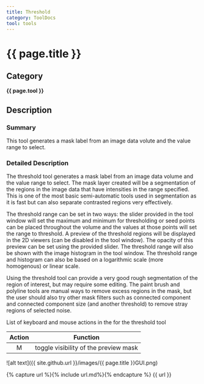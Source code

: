 ```yaml
---
title: Threshold
category: ToolDocs 
tool: tools
---
```


# {{ page.title }} 

## Category

**{{ page.tool }}**

## Description

### Summary

This tool generates a mask label from an image data volute and the value range to select. 

### Detailed Description

The threshold tool generates a mask label from an image data volume and the value range to select. The mask layer created will be a segmentation of the regions in the image data that have intensities in the range specified. This is one of the most basic semi-automatic tools used in segmentation as it is fast but can also separate contrasted regions very effectively.

The threshold range can be set in two ways: the slider provided in the tool window will set the maximum and minimum for thresholding or seed points can be placed throughout the volume and the values at those points will set the range to threshold. A preview of the threshold regions will be displayed in the 2D viewers (can be disabled in the tool window). The opacity of this preview can be set using the provided slider. The threshold range will also be shown with the image histogram in the tool window. The threshold range and histogram can also be based on a logarithmic scale (more homogenous) or linear scale.

Using the threshold tool can provide a very good rough segmentation of the region of interest, but may require some editing. The paint brush and polyline tools are manual ways to remove excess regions in the mask, but the user should also try other mask filters such as connected component and connected component size (and another threshold) to remove stray regions of selected noise.

List of keyboard and mouse actions in the for the threshold tool

| Action | Function                              | 
| :----: | ------------------------------------- |
| M      | toggle visibility of the preview mask |

![alt text]({{ site.github.url }}/images/{{ page.title }}GUI.png)

{% capture url %}{% include url.md%}{% endcapture %}
{{ url }}
